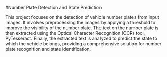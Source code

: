 #Number Plate Detection and State Prediction

This project focuses on the detection of vehicle number plates from input images. It involves preprocessing the images by applying a threshold to improve the visibility of the number plate. The text on the number plate is then extracted using the Optical Character Recognition (OCR) tool, PyTesseract. Finally, the extracted text is analyzed to predict the state to which the vehicle belongs, providing a comprehensive solution for number plate recognition and state identification.
